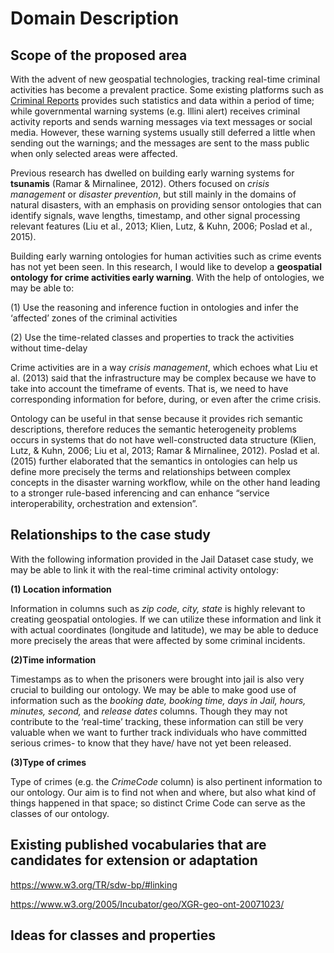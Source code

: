 # Domain Description 

## Scope of the proposed area
With the advent of new geospatial technologies, tracking real-time criminal activities has become a prevalent practice. Some existing platforms such as [Criminal Reports](https://www.crimereports.com/) provides such statistics and data within a period of time; while governmental warning systems (e.g. Illini alert) receives criminal activity reports and sends warning messages via text messages or social media. However, these warning systems usually still deferred a little when sending out the warnings; and the messages are sent to the mass public when only selected areas were affected.

Previous research has dwelled on building early warning systems for **tsunamis** (Ramar & Mirnalinee, 2012). Others focused on _crisis management_ or _disaster prevention_, but still mainly in the domains of natural disasters, with an emphasis on providing sensor ontologies that can identify signals, wave lengths, timestamp, and other signal processing relevant features (Liu et al., 2013; Klien, Lutz, & Kuhn, 2006; Poslad et al., 2015). 

Building early warning ontologies for human activities such as crime events has not yet been seen. In this research, I would like to develop a **geospatial ontology for crime activities early warning**. With the help of ontologies, we may be able to:

(1)	Use the reasoning and inference fuction in ontologies and infer the ‘affected’ zones of the criminal activities 

(2)	Use the time-related classes and properties to track the activities without time-delay

Crime activities are in a way _crisis management_, which echoes what Liu et al. (2013) said that the infrastructure may be complex because we have to take into account the timeframe of events. That is, we need to have corresponding information for before, during, or even after the crime crisis. 

Ontology can be useful in that sense because it provides rich semantic descriptions, therefore reduces the semantic heterogeneity problems occurs in systems that do not have well-constructed data structure (Klien, Lutz, & Kuhn, 2006; Liu et al, 2013; Ramar & Mirnalinee, 2012). Poslad et al. (2015) further elaborated that the semantics in ontologies can help us define more precisely the terms and relationships between complex concepts in the disaster warning workflow, while on the other hand leading to a stronger rule-based inferencing and can enhance “service interoperability, orchestration and extension”. 

## Relationships to the case study

With the following information provided in the Jail Dataset case study, we may be able to link it with the real-time criminal activity ontology: 

**(1) Location information**   

Information in columns such as _zip code, city, state_ is highly relevant to creating geospatial ontologies. If we can utilize these information and link it with actual coordinates (longitude and latitude), we may be able to deduce more precisely the areas that were affected by some criminal incidents. 

**(2)Time information**

Timestamps as to when the prisoners were brought into jail is also very crucial to building our ontology. We may be able to make good use of information such as the _booking date, booking time, days in Jail, hours, minutes, second,_ and _release dates_ columns. Though they may not contribute to the ‘real-time’ tracking, these information can still be very valuable when we want to further track individuals who have committed serious crimes- to know that they have/ have not yet been released.


**(3)Type of crimes**

Type of crimes (e.g. the _CrimeCode_ column) is also pertinent information to our ontology. Our aim is to find not when and where, but also what kind of things happened in that space; so distinct Crime Code can serve as the classes of our ontology. 


## Existing published vocabularies that are candidates for extension or adaptation

https://www.w3.org/TR/sdw-bp/#linking

https://www.w3.org/2005/Incubator/geo/XGR-geo-ont-20071023/


## Ideas for classes and properties

